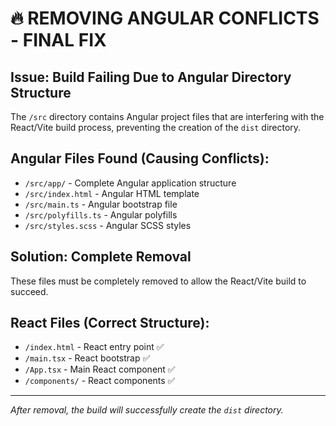 # 🔥 REMOVING ANGULAR CONFLICTS - FINAL FIX

## Issue: Build Failing Due to Angular Directory Structure

The `/src` directory contains Angular project files that are interfering with the React/Vite build process, preventing the creation of the `dist` directory.

## Angular Files Found (Causing Conflicts):
- `/src/app/` - Complete Angular application structure  
- `/src/index.html` - Angular HTML template
- `/src/main.ts` - Angular bootstrap file
- `/src/polyfills.ts` - Angular polyfills
- `/src/styles.scss` - Angular SCSS styles

## Solution: Complete Removal
These files must be completely removed to allow the React/Vite build to succeed.

## React Files (Correct Structure):
- `/index.html` - React entry point ✅
- `/main.tsx` - React bootstrap ✅  
- `/App.tsx` - Main React component ✅
- `/components/` - React components ✅

---
*After removal, the build will successfully create the `dist` directory.*
